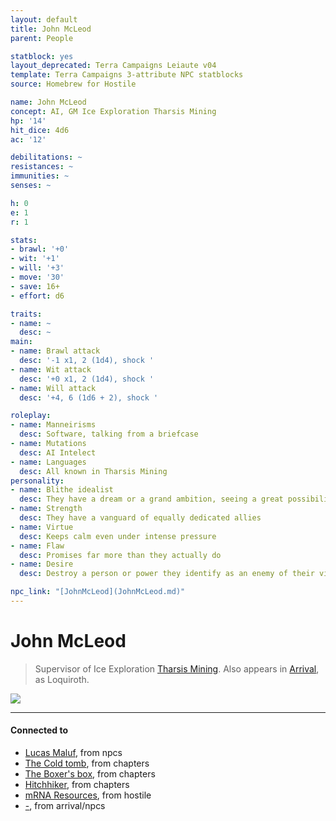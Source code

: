 ```yaml
---
layout: default
title: John McLeod
parent: People

statblock: yes
layout_deprecated: Terra Campaigns Leiaute v04
template: Terra Campaigns 3-attribute NPC statblocks
source: Homebrew for Hostile

name: John McLeod
concept: AI, GM Ice Exploration Tharsis Mining
hp: '14'
hit_dice: 4d6
ac: '12'

debilitations: ~
resistances: ~
immunities: ~
senses: ~

h: 0
e: 1
r: 1

stats:
- brawl: '+0'
- wit: '+1'
- will: '+3'
- move: '30'
- save: 16+
- effort: d6

traits:
- name: ~
  desc: ~
main:
- name: Brawl attack
  desc: '-1 x1, 2 (1d4), shock '
- name: Wit attack
  desc: '+0 x1, 2 (1d4), shock '
- name: Will attack
  desc: '+4, 6 (1d6 + 2), shock '

roleplay:
- name: Manneirisms
  desc: Software, talking from a briefcase
- name: Mutations
  desc: AI Intelect
- name: Languages
  desc: All known in Tharsis Mining
personality:
- name: Blithe idealist
  desc: They have a dream or a grand ambition, seeing a great possibility before them or a wonderful vision of how life could be. They are totally committed to this ideal; any failure of it is just evidence of a lack of determination or the sabotage of enemies. No price is too great and no obstacle to vast for their ideal to overcome.
- name: Strength
  desc: They have a vanguard of equally dedicated allies
- name: Virtue
  desc: Keeps calm even under intense pressure
- name: Flaw
  desc: Promises far more than they actually do
- name: Desire
  desc: Destroy a person or power they identify as an enemy of their vision

npc_link: "[JohnMcLeod](JohnMcLeod.md)"
---
```

# John McLeod

> Supervisor of Ice Exploration [Tharsis Mining](#tharsis). Also appears in [Arrival](https://terra-campaigns.github.io/arrival/arrivals-wars.html#chapter-27-finale), as Loquiroth.

![](https://i.imgur.com/csVt4tj.png)

---
#### Connected to

<!-- QueryToSerialize: LIST without ID "["+ title + "](https://terra-campaigns.github.io/"+ regexreplace(file.path, ".md", "") + ")" + ", from " + regexreplace(file.folder, "hostile/", "") FROM ([[]]) OR outgoing([[]]) WHERE file.name != this.file.name AND file.name != "directory" AND file.name != "campaigns" SORT file.folder DESC -->
<!-- SerializedQuery: LIST without ID "["+ title + "](https://terra-campaigns.github.io/"+ regexreplace(file.path, ".md", "") + ")" + ", from " + regexreplace(file.folder, "hostile/", "") FROM ([[]]) OR outgoing([[]]) WHERE file.name != this.file.name AND file.name != "directory" AND file.name != "campaigns" SORT file.folder DESC -->
- [Lucas Maluf](https://terra-campaigns.github.io/hostile/npcs/LucasMaluf), from npcs
- [The Cold tomb](https://terra-campaigns.github.io/hostile/chapters/chap002), from chapters
- [The Boxer's box](https://terra-campaigns.github.io/hostile/chapters/chap005), from chapters
- [Hitchhiker](https://terra-campaigns.github.io/hostile/chapters/chap008), from chapters
- [mRNA Resources](https://terra-campaigns.github.io/hostile/mRNA), from hostile
- [\-](https://terra-campaigns.github.io/arrival/npcs/Loquiroth), from arrival/npcs
<!-- SerializedQuery END -->

